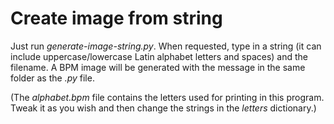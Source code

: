 # Create image from string

Just run *generate-image-string.py*.
When requested, type in a string (it can include uppercase/lowercase Latin alphabet letters and spaces) and the filename.
A BPM image will be generated with the message in the same folder as the *.py* file.

(The *alphabet.bpm* file contains the letters used for printing in this program. Tweak it as you wish and then change the strings
in the *letters* dictionary.)
